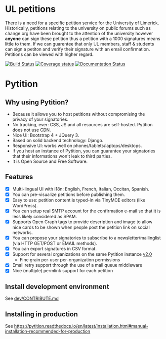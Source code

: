 # UL petitions
There is a need for a specific petition service for the University of Limerick. Historically, petitions relating to the university on public forums such as change.org have been brought to the attention of the university however **anyone** can sign these petition thus a petition with a 1000 signatures means little to them. If we can guarentee that only UL members, staff & students can sign a petiton and verify their signature with an email confirmation. Petitions can be viewed with higher regard.  


[![Build Status](http://jenkins.sionneau.net:8080/buildStatus/icon?job=Pytition/master)](http://jenkins.sionneau.net:8080/job/Pytition/job/master/) [![Coverage status](https://img.shields.io/jenkins/coverage/cobertura/http/jenkins.sionneau.net:8080/job/Pytition/job/master.svg)](http://jenkins.sionneau.net:8080/job/Pytition/job/master/lastBuild/cobertura/) [![Documentation Status](https://readthedocs.org/projects/pytition/badge/?version=latest)](https://pytition.readthedocs.io/en/latest/?badge=latest)

# Pytition

## Why using Pytition?

* Because it allows you to host petitions without compromising the privacy of your signatories.
* No tracking, ever: CSS, JS and all resources are self-hosted. Pytition does not use CDN.
* Nice UI: Bootstrap 4 + JQuery 3.
* Based on solid backend technology: Django.
* Responsive UI: works well on phones/tablets/laptops/desktops.
* If you host an instance of Pytition, you can guarantee your signatories that their informations won't leak to third parties.
* It is Open Source and Free Software.

## Features

* [x] Multi-lingual UI with i18n: English, French, Italian, Occitan, Spanish.
* [x] You can pre-visualize petitions before publishing them.
* [x] Easy to use: petition content is typed-in via TinyMCE editors (like WordPress).
* [x] You can setup real SMTP account for the confirmation e-mail so that it is less likely considered as SPAM.
* [x] Supports Open Graph tags to provide description and image to allow nice cards to be shown when people post the petition link on social networks.
* [x] You can propose your signatories to subscribe to a newsletter/mailinglist (via HTTP GET/POST or EMAIL methods).
* [x] You can export signatures in CSV format.
* [x] Support for several organizations on the same Pytition instance [v2.0](https://github.com/pytition/Pytition/milestone/2)
  * Fine grain per-user per-organization permissions
* [x] Email retry support through the use of a mail queue middleware
* [x] Nice (multiple) permlink support for each petition

## Install development environment

See [dev/CONTRIBUTE.md](dev/CONTRIBUTE.md)

## Installing in production

See https://pytition.readthedocs.io/en/latest/installation.html#manual-installation-recommended-for-production
